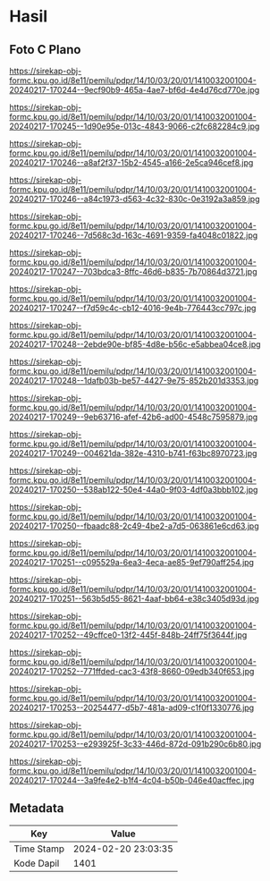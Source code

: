 # Hasil

## Foto C Plano

https://sirekap-obj-formc.kpu.go.id/8e11/pemilu/pdpr/14/10/03/20/01/1410032001004-20240217-170244--9ecf90b9-465a-4ae7-bf6d-4e4d76cd770e.jpg

https://sirekap-obj-formc.kpu.go.id/8e11/pemilu/pdpr/14/10/03/20/01/1410032001004-20240217-170245--1d90e95e-013c-4843-9066-c2fc682284c9.jpg

https://sirekap-obj-formc.kpu.go.id/8e11/pemilu/pdpr/14/10/03/20/01/1410032001004-20240217-170246--a8af2f37-15b2-4545-a166-2e5ca946cef8.jpg

https://sirekap-obj-formc.kpu.go.id/8e11/pemilu/pdpr/14/10/03/20/01/1410032001004-20240217-170246--a84c1973-d563-4c32-830c-0e3192a3a859.jpg

https://sirekap-obj-formc.kpu.go.id/8e11/pemilu/pdpr/14/10/03/20/01/1410032001004-20240217-170246--7d568c3d-163c-4691-9359-fa4048c01822.jpg

https://sirekap-obj-formc.kpu.go.id/8e11/pemilu/pdpr/14/10/03/20/01/1410032001004-20240217-170247--703bdca3-8ffc-46d6-b835-7b70864d3721.jpg

https://sirekap-obj-formc.kpu.go.id/8e11/pemilu/pdpr/14/10/03/20/01/1410032001004-20240217-170247--f7d59c4c-cb12-4016-9e4b-776443cc797c.jpg

https://sirekap-obj-formc.kpu.go.id/8e11/pemilu/pdpr/14/10/03/20/01/1410032001004-20240217-170248--2ebde90e-bf85-4d8e-b56c-e5abbea04ce8.jpg

https://sirekap-obj-formc.kpu.go.id/8e11/pemilu/pdpr/14/10/03/20/01/1410032001004-20240217-170248--1dafb03b-be57-4427-9e75-852b201d3353.jpg

https://sirekap-obj-formc.kpu.go.id/8e11/pemilu/pdpr/14/10/03/20/01/1410032001004-20240217-170249--9eb63716-afef-42b6-ad00-4548c7595879.jpg

https://sirekap-obj-formc.kpu.go.id/8e11/pemilu/pdpr/14/10/03/20/01/1410032001004-20240217-170249--004621da-382e-4310-b741-f63bc8970723.jpg

https://sirekap-obj-formc.kpu.go.id/8e11/pemilu/pdpr/14/10/03/20/01/1410032001004-20240217-170250--538ab122-50e4-44a0-9f03-4df0a3bbb102.jpg

https://sirekap-obj-formc.kpu.go.id/8e11/pemilu/pdpr/14/10/03/20/01/1410032001004-20240217-170250--fbaadc88-2c49-4be2-a7d5-063861e6cd63.jpg

https://sirekap-obj-formc.kpu.go.id/8e11/pemilu/pdpr/14/10/03/20/01/1410032001004-20240217-170251--c095529a-6ea3-4eca-ae85-9ef790aff254.jpg

https://sirekap-obj-formc.kpu.go.id/8e11/pemilu/pdpr/14/10/03/20/01/1410032001004-20240217-170251--563b5d55-8621-4aaf-bb64-e38c3405d93d.jpg

https://sirekap-obj-formc.kpu.go.id/8e11/pemilu/pdpr/14/10/03/20/01/1410032001004-20240217-170252--49cffce0-13f2-445f-848b-24ff75f3644f.jpg

https://sirekap-obj-formc.kpu.go.id/8e11/pemilu/pdpr/14/10/03/20/01/1410032001004-20240217-170252--771ffded-cac3-43f8-8660-09edb340f653.jpg

https://sirekap-obj-formc.kpu.go.id/8e11/pemilu/pdpr/14/10/03/20/01/1410032001004-20240217-170253--20254477-d5b7-481a-ad09-c1f0f1330776.jpg

https://sirekap-obj-formc.kpu.go.id/8e11/pemilu/pdpr/14/10/03/20/01/1410032001004-20240217-170253--e293925f-3c33-446d-872d-091b290c6b80.jpg

https://sirekap-obj-formc.kpu.go.id/8e11/pemilu/pdpr/14/10/03/20/01/1410032001004-20240217-170244--3a9fe4e2-b1f4-4c04-b50b-046e40acffec.jpg


## Metadata

| Key        | Value               |
| ---------- | ------------------- |
| Time Stamp | 2024-02-20 23:03:35 |
| Kode Dapil | 1401                |



